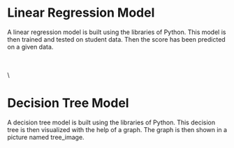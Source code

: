 # Linear Regression Model 
A linear regression model is built using the libraries of Python. This model is then trained and tested on student data. Then the score has been predicted on a given data.


\
\
\

# Decision Tree Model
A decision tree model is built using the libraries of Python. This decision tree is then visualized with the help of a graph. The graph is then shown in a picture named tree_image.
